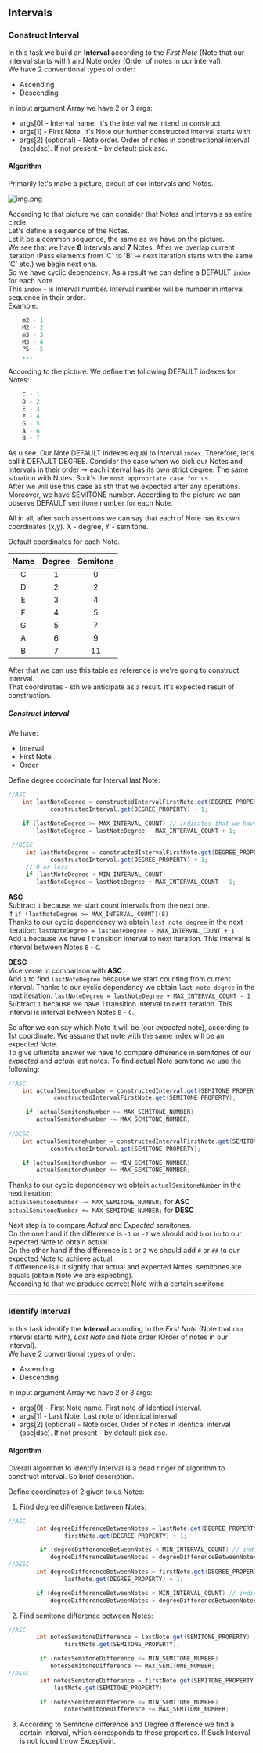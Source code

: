 ## Intervals

### Construct Interval
In this task we build an **Interval** according to the *First Note* (Note that our interval starts with)
and Note order (Order of notes in our interval).
<br>
We have 2 conventional types of order:
* Ascending
* Descending

In input argument Array we have 2 or 3 args:
* args[0] - Interval name. It's the interval we intend to construct
* args[1] - First Note. It's Note our further constructed interval starts with
* args[2] (optional) - Note order. Order of notes in constructional interval (asc|dsc). If not present - by default pick asc.


#### Algorithm

Primarily let's make a picture, circuit of our Intervals and Notes.

![img.png](img.png)

According to that picture we can consider that Notes and Intervals as entire circle.<br>
Let's define a sequence of the Notes.<br>
Let it be a common sequence, the same as we have on the picture.<br>
We see that we have **8** Intervals and **7** Notes.
After we overlap current iteration (Pass elements from 'C' to 'B' -> next Iteration starts with the same 'C' etc.) we begin next one. <br>
So we have cyclic dependency. As a result we can define a DEFAULT `index` for each Note.<br>
This `index` - is Interval number. Interval number will be number in interval sequence in their order.<br>
Example:
```java
    m2 - 1
    M2 - 2
    m3 - 3
    M3 - 4
    P5 - 5 
    ...
```

According to the picture. We define the following DEFAULT indexes for Notes:
```java
    C - 1
    D - 2
    E - 3
    F - 4
    G - 5
    A - 6
    B - 7
```

As u see. Our Note DEFAULT indexes equal to Interval `index`. Therefore, let's call it DEFAULT DEGREE.
Consider the case when we pick our Notes and Intervals in their order -> each interval has its own strict degree.
The same situation with Notes. So it's the `most appropriate case for us`. <br>
After we will use this case as sth that we expected after any operations.<br>
Moreover, we have SEMITONE number. According to the picture we can observe DEFAULT semitone number for each Note.

All in all, after such assertions we can say that each of Note has its own coordinates (x,y).
X - degree, Y - semitone.

Default coordinates for each Note.

| Name | Degree | Semitone |
|:----:|:------:|:--------:|
|  C   |   1    |    0     |
|  D   |   2    |    2     |
|  E   |   3    |    4     |
|  F   |   4    |    5     |
|  G   |   5    |    7     |
|  A   |   6    |    9     |
|  B   |   7    |    11    |

After that we can use this table as reference is we're going to construct Interval.<br>
That coordinates - sth we anticipate as a result. It's expected result of construction.<br>

##### Construct Interval
We have:
* Interval
* First Note
* Order

Define degree coordinate for Interval last Note:<br>
```java
//ASC
    int lastNoteDegree = constructedIntervalFirstNote.get(DEGREE_PROPERTY) +
            constructedInterval.get(DEGREE_PROPERTY) - 1;

    if (lastNoteDegree >= MAX_INTERVAL_COUNT) // indicates that we have a note step over the note 'B' - 1 more additional semitone to achieve note 'C'
        lastNoteDegree = lastNoteDegree - MAX_INTERVAL_COUNT + 1;
    
 //DESC
     int lastNoteDegree = constructedIntervalFirstNote.get(DEGREE_PROPERTY) -
            constructedInterval.get(DEGREE_PROPERTY) + 1;
     // 0 or less
     if (lastNoteDegree < MIN_INTERVAL_COUNT)
        lastNoteDegree = lastNoteDegree + MAX_INTERVAL_COUNT - 1;
```

**ASC**
<br>
Subtract `1` because we start count intervals from the next one. <br>
If `if (lastNoteDegree >= MAX_INTERVAL_COUNT)(8)`<br>
Thanks to our cyclic dependency we obtain `last note degree` in the next iteration:
`lastNoteDegree = lastNoteDegree - MAX_INTERVAL_COUNT + 1`<br>
Add `1` because we have 1 transition interval to next iteration. This interval is interval between Notes `B` - `C`.<br>

**DESC**
<br>
Vice verse in comparison with **ASC**.<br>
Add `1` to find `lastNoteDegree` because we start counting from current interval.
Thanks to our cyclic dependency we obtain `last note degree` in the next iteration:
`lastNoteDegree = lastNoteDegree + MAX_INTERVAL_COUNT - 1`<br>
Subtract `1` because we have 1 transition interval to next iteration. This interval is interval between Notes `B` - `C`.<br>

So after we can say which Note it will be (our *expected* note), according to 1st coordinate. We assume that note with the same index will be an expected Note.<br>
To give ultimate answer we have to compare difference in semitones of our *expected* and *actual* last notes.
To find actual Note semitone we use the following:
```java
//ASC
    int actualSemitoneNumber = constructedInterval.get(SEMITONE_PROPERTY) +
             constructedIntervalFirstNote.get(SEMITONE_PROPERTY);

     if (actualSemitoneNumber >= MAX_SEMITONE_NUMBER)
        actualSemitoneNumber -= MAX_SEMITONE_NUMBER;
     
//DESC
    int actualSemitoneNumber = constructedIntervalFirstNote.get(SEMITONE_PROPERTY) -
            constructedInterval.get(SEMITONE_PROPERTY);

    if (actualSemitoneNumber <= MIN_SEMITONE_NUMBER)
        actualSemitoneNumber += MAX_SEMITONE_NUMBER;
```

Thanks to our cyclic dependency we obtain `actualSemitoneNumber` in the next iteration:<br>
`actualSemitoneNumber -= MAX_SEMITONE_NUMBER;` for **ASC** <br>
`actualSemitoneNumber += MAX_SEMITONE_NUMBER;` for **DESC**
<br>

Next step is to compare *Actual* and *Expected* semitones.<br>
On the one hand if the difference is `-1` or `-2` we should add `b` or `bb` to our expected Note to obtain actual.<br>
On the other hand if the difference is `1` or `2` we should add `#` or `##` to our expected Note to achieve actual.<br>
If difference is `0` it signify that actual and expected Notes' semitones are equals (obtain Note we are expecting).<br>
According to that we produce correct Note with a certain semitone.

---

### Identify Interval
In this task identify the **Interval** according to the *First Note* (Note that our interval starts with),
*Last Note* and Note order (Order of notes in our interval).
<br>
We have 2 conventional types of order:
* Ascending
* Descending

In input argument Array we have 2 or 3 args:
* args[0] - First Note name. First note of identical interval.
* args[1] - Last Note. Last note of identical interval.
* args[2] (optional) - Note order. Order of notes in identical interval (asc|dsc). If not present - by default pick asc.

#### Algorithm

Overall algorithm to identify Interval is a dead ringer of algorithm to construct interval.
So brief description.<br>

Define coordinates of 2 given to us Notes: 
1. Find degree difference between Notes:
```java
//ASC
        int degreeDifferenceBetweenNotes = lastNote.get(DEGREE_PROPERTY) -
                firstNote.get(DEGREE_PROPERTY) + 1;

         if (degreeDifferenceBetweenNotes < MIN_INTERVAL_COUNT) // indicates that we have a note step over the note 'B' - 1 more additional semitone to achieve note 'C'
            degreeDifferenceBetweenNotes = degreeDifferenceBetweenNotes + MAX_INTERVAL_COUNT - 1;
//DESC
        int degreeDifferenceBetweenNotes = firstNote.get(DEGREE_PROPERTY) -
                lastNote.get(DEGREE_PROPERTY) + 1;

        if (degreeDifferenceBetweenNotes < MIN_INTERVAL_COUNT) // indicates that we have a note step over the note 'B' - 1 more additional semitone to achieve note 'C'
            degreeDifferenceBetweenNotes = degreeDifferenceBetweenNotes + MAX_INTERVAL_COUNT - 1;
```

2. Find semitone difference between Notes:
```java
//ASC
        int notesSemitoneDifference = lastNote.get(SEMITONE_PROPERTY) -
                firstNote.get(SEMITONE_PROPERTY);

         if (notesSemitoneDifference <= MIN_SEMITONE_NUMBER)
            notesSemitoneDifference += MAX_SEMITONE_NUMBER;
//DESC
         int notesSemitoneDifference = firstNote.get(SEMITONE_PROPERTY) -
             lastNote.get(SEMITONE_PROPERTY);

         if (notesSemitoneDifference <= MIN_SEMITONE_NUMBER)
                notesSemitoneDifference += MAX_SEMITONE_NUMBER;
```

3. According to Semitone difference and Degree difference we find a certain Interval, which corresponds to these properties.
If Such Interval is not found throw Exceptioin.